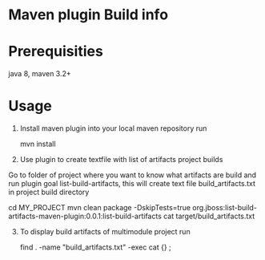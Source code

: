 Maven plugin Build info
==


Prerequisities
===
java 8, maven 3.2+


Usage
===

1. Install maven plugin into your local
maven repository
run

   mvn install

2. Use plugin to create textfile with list of artifacts project builds

Go to folder of project where you want to know what artifacts are build and run plugin goal list-build-artifacts, this will create text file build_artifacts.txt in project build directory

cd MY_PROJECT
mvn clean package -DskipTests=true org.jboss:list-build-artifacts-maven-plugin:0.0.1:list-build-artifacts
cat target/build_artifacts.txt

3. To display build artifacts of multimodule project run

   find . -name "build_artifacts.txt" -exec cat {} \;
